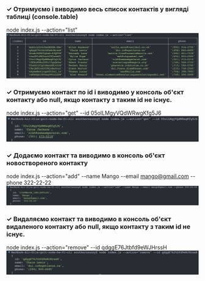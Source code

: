 ### ✓ Отримуємо і виводимо весь список контактів у вигляді таблиці (console.table)
node index.js --action="list"
![list](./screenshots/list.png)
### ✓ Отримуємо контакт по id і виводимо у консоль об'єкт контакту або null, якщо контакту з таким id не існує.
node index.js --action="get" --id 05olLMgyVQdWRwgKfg5J6
![get](./screenshots/get.png)
### ✓ Додаємо контакт та виводимо в консоль об'єкт новоствореного контакту
node index.js --action="add" --name Mango --email mango@gmail.com --phone 322-22-22
![add](./screenshots/add.png)
### ✓ Видаляємо контакт та виводимо в консоль об'єкт видаленого контакту або null, якщо контакту з таким id не існує.
node index.js --action="remove" --id qdggE76Jtbfd9eWJHrssH
 ![remove](./screenshots/remove.png)
